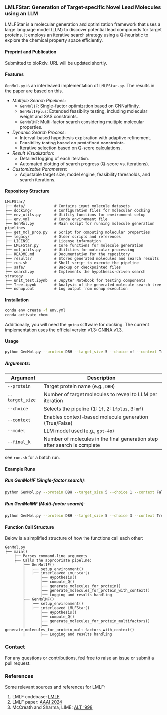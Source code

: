 ### LMLFStar: Generation of Target-specific Novel Lead Molecules using an LLM

LMLFStar is a molecular generation and optimization framework that uses a large language model (LLM) to discover potential lead compounds for target proteins. It employs an iterative search strategy using a Q-heuristic to explore the chemical property space efficiently.

#### Preprint and Publication

Submitted to bioRxiv. URL will be updated shortly.

#### Features
`GenMol.py` is an interleaved implementation of `LMLFStar.py`. The results in the paper are based on this.

- *Multiple Search Pipelines*:
  - `GenMol1F`: Single-factor optimization based on CNNaffinity.
  - `GenMol1Fplus`: Extended feasibility testing, including molecular weight and SAS constraints.
  - `GenMolMF`: Multi-factor search considering multiple molecular properties.
- *Dynamic Search Process*:
  - Interval-based hypothesis exploration with adaptive refinement.
  - Feasibility testing based on predefined constraints.
  - Iterative selection based on Q-score calculations.
- *Result Visualization*:
  - Detailed logging of each iteration.
  - Automated plotting of search progress (Q-score vs. iterations).
- *Customizable Parameters*:
  - Adjustable target size, model engine, feasibility thresholds, and search iterations.

#### Repository Structure
```
LMLFStar/
├── data/             # Contains input molecule datasets
├── docking/          # Configuration files for molecular docking
├── env_utils.py      # Utility functions for environment setup
├── env.yml           # Conda environment file
├── GenMol.py         # Main script for running molecule generation pipelines
├── get_mol_prop.py   # Script for computing molecular properties
├── legacy/           # Older scripts and references
├── LICENSE           # License information
├── LMLFStar.py       # Core functions for molecule generation
├── mol_utils.py      # Utilities for molecular processing
├── README.md         # Documentation for the repository
├── results/          # Stores generated molecules and search results
├── run.sh            # Shell script to execute the pipeline
├── safe/             # Backup or checkpointed files
├── search.py         # Implements the hypothesis-driven search strategy
├── unit_test.ipynb   # Jupyter Notebook for testing components
├── Tree.ipynb        # Analysis of the generated molecule search tree
└── nohup.out         # Log output from nohup execution
```

#### Installation

```bash
conda env create -f env.yml
conda activate chem
```

Additionally, you will need the `gnina` software for docking. The current implementation uses the official version v1.3: [GNINA v1.3](https://github.com/gnina/gnina/releases/tag/v1.3).

#### Usage

```bash
python GenMol.py --protein DBH --target_size 5 --choice mf --context True --model gpt-4o --final_k 100
```
##### Arguments:
| Argument       | Description |
|---------------|-------------|
| `--protein`   | Target protein name (e.g., `DBH`) |
| `--target_size` | Number of target molecules to reveal to LLM per iteration |
| `--choice` | Selects the pipeline (1: `1f`, 2: `1fplus`, 3: `mf`) |
| `--context` | Enables context-based molecule generation (True/False) |
| `--model` | LLM model used (e.g., `gpt-4o`) |
| `--final_k` | Number of molecules in the final generation step after search is complete |

see `run.sh` for a batch run.

#### Example Runs

##### Run GenMol1F (Single-factor search):
```bash
python GenMol.py --protein DBH --target_size 5 --choice 1 --context False --model gpt-4o --final_k 10
```
##### Run GenMolMF (Multi-factor search):
```bash
python GenMol.py --protein DBH --target_size 5 --choice 3 --context True --model gpt-4o --final_k 10
```

#### Function Call Structure

Below is a simplified structure of how the functions call each other:
```
GenMol.py
├── main()
    ├── Parses command-line arguments
    ├── Calls the appropriate pipeline:
        ├── GenMol1F()
        │   ├── setup_environment()
        │   ├── interleaved_LMLFStar()
        │       ├── Hypothesis()
        │       ├── compute_Q()
        │       ├── generate_molecules_for_protein()
        │       ├── generate_molecules_for_protein_with_context()
        │       ├── Logging and results handling
        ├── GenMolMF()
        │   ├── setup_environment()
        │   ├── interleaved_LMLFStar()
        │       ├── Hypothesis()
        │       ├── compute_Q()
        │       ├── generate_molecules_for_protein_multifactors()
        │       ├── generate_molecules_for_protein_multifactors_with_context()
        │       ├── Logging and results handling
```

### Contact
For any questions or contributions, feel free to raise an issue or submit a pull request.

### References
Some relevant sources and references for LMLF:
1. LMLF codebase: [LMLF](https://github.com/Shreyas-Bhat/LMLF)
2. LMLF paper: [AAAI 2024](https://ojs.aaai.org/index.php/AAAI/article/view/27751)
3. McCreath and Sharma, LIME: [ALT 1998](https://doi.org/10.1007/3-540-49730-7_25)

